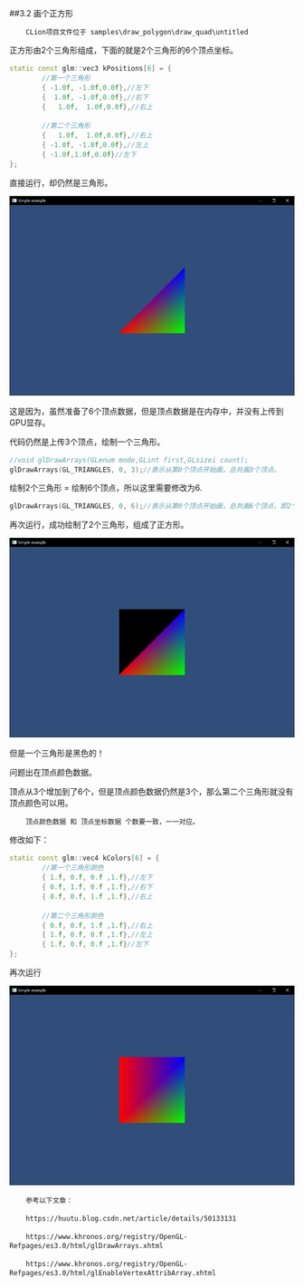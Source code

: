 ##3.2 画个正方形

        CLion项目文件位于 samples\draw_polygon\draw_quad\untitled

正方形由2个三角形组成，下面的就是2个三角形的6个顶点坐标。

```c++
static const glm::vec3 kPositions[6] = {
        //第一个三角形
        { -1.0f, -1.0f,0.0f},//左下
        {  1.0f, -1.0f,0.0f},//右下
        {   1.0f,  1.0f,0.0f},//右上

        //第二个三角形
        {   1.0f,  1.0f,0.0f},//右上
        { -1.0f, -1.0f,0.0f},//左上
        { -1.0f,1.0f,0.0f}//左下
};
```

直接运行，却仍然是三角形。

![](../../imgs/opengl_draw_polygon/draw_quad/add_vertex_pos_still_draw_triangle.png)

这是因为，虽然准备了6个顶点数据，但是顶点数据是在内存中，并没有上传到GPU显存。

代码仍然是上传3个顶点，绘制一个三角形。

```c++
//void glDrawArrays(GLenum mode,GLint first,GLsizei count);
glDrawArrays(GL_TRIANGLES, 0, 3);//表示从第0个顶点开始画，总共画3个顶点。
```

绘制2个三角形 = 绘制6个顶点，所以这里需要修改为6.

```c++
glDrawArrays(GL_TRIANGLES, 0, 6);//表示从第0个顶点开始画，总共画6个顶点，即2个三角形
```

再次运行，成功绘制了2个三角形，组成了正方形。

![](../../imgs/opengl_draw_polygon/draw_quad/draw_quad_but_second_triangle_black.png)

但是一个三角形是黑色的！

问题出在顶点颜色数据。

顶点从3个增加到了6个，但是顶点颜色数据仍然是3个，那么第二个三角形就没有顶点颜色可以用。

        顶点颜色数据 和 顶点坐标数据 个数要一致，一一对应。

修改如下：

```c++
static const glm::vec4 kColors[6] = {
        //第一个三角形颜色
        { 1.f, 0.f, 0.f ,1.f},//左下
        { 0.f, 1.f, 0.f ,1.f},//右下
        { 0.f, 0.f, 1.f ,1.f},//右上

        //第二个三角形颜色
        { 0.f, 0.f, 1.f ,1.f},//右上
        { 1.f, 0.f, 0.f ,1.f},//左上
        { 1.f, 0.f, 0.f ,1.f}//左下
};
```

再次运行

![](../../imgs/opengl_draw_polygon/draw_quad/draw_quad_success.png)



        参考以下文章：

        https://huutu.blog.csdn.net/article/details/50133131

        https://www.khronos.org/registry/OpenGL-Refpages/es3.0/html/glDrawArrays.xhtml

        https://www.khronos.org/registry/OpenGL-Refpages/es3.0/html/glEnableVertexAttribArray.xhtml